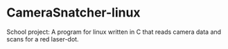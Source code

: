 # CameraSnatcher-linux
School project: A program for linux written in C that reads camera data and scans for a red laser-dot.
